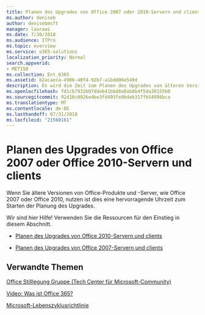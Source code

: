 ```yaml
---
title: Planen des Upgrades von Office 2007 oder 2010-Servern und clients
ms.author: deniseb
author: denisebmsft
manager: laurawi
ms.date: 7/30/2018
ms.audience: ITPro
ms.topic: overview
ms.service: o365-solutions
localization_priority: Normal
search.appverid:
- MET150
ms.collection: Ent_O365
ms.assetid: b2acaeca-4986-40f4-92b7-a1bdd06e549d
description: Es wird die Zeit zum Planen des Upgrades von älteren Versionen von Office-Produkte und -Servern. Verwenden Sie diese Ressourcen zum Einstieg in den Plan.
ms.openlocfilehash: fd1cb7932b07ddeb41bbd8a0ab8b4f5da38155b0
ms.sourcegitcommit: 92d16c0926e4be3fd493fe9b4eb317fb54996bca
ms.translationtype: MT
ms.contentlocale: de-DE
ms.lasthandoff: 07/31/2018
ms.locfileid: "21560161"
---
```

# <a name="plan-your-upgrade-from-office-2007-or-office-2010-servers-and-clients"></a>Planen des Upgrades von Office 2007 oder Office 2010-Servern und clients

Wenn Sie ältere Versionen von Office-Produkte und -Server, wie Office 2007 oder Office 2010, nutzen ist dies eine hervorragende Uhrzeit zum Starten der Planung des Upgrades.

Wir sind hier Hilfe! Verwenden Sie die Ressourcen für den Einstieg in diesem Abschnitt.

- [Planen des Upgrades von Office 2010-Servern und clients](upgrade-from-office-2010-servers-and-products.md)

- [Planen des Upgrades von Office 2007-Servern und clients](upgrade-from-office-2007-servers-and-products.md)
      
   
## <a name="related-topics"></a>Verwandte Themen

[Office Stilllegung Gruppe (Tech Center für Microsoft-Community)](https://go.microsoft.com/fwlink/?linkid=842065)
  
[Video: Was ist Office 365?](https://support.office.com/article/847caf12-2589-452c-8aca-1c009797678b.aspx)
  
[Microsoft-Lebenszyklusrichtlinie](https://go.microsoft.com/fwlink/?linkid=865200)


